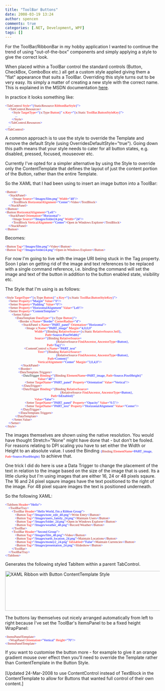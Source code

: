 ```yaml
---
title: "ToolBar Buttons"
date: 2008-03-19 13:24
author: spencen
comments: true
categories: [.NET, Development, WPF]
tags: []
---
```

<P>For the ToolBar/RibbonBar in my hobby application I wanted to continue the trend of using "out-of-the-box" components and simply applying a style to give the correct look.</P>
<P>When placed within a ToolBar control the standard controls (Button, CheckBox, ComboBox etc.) all get a custom style applied giving them a "flat" appearance that suits a ToolBar. Overriding this style turns out to be very easy. Its simply a matter of creating a new style with the correct name. This is explained in the MSDN documentation <A href="http://msdn2.microsoft.com/en-us/library/bb613577.aspx">here</A>.</P>
<P>In practice it looks something like:</P><PRE class=code><SPAN style="FONT-SIZE: 8pt; FONT-FAMILY: verdana"><SPAN style="COLOR: rgb(0,0,255)">&lt;</SPAN><SPAN style="COLOR: rgb(163,21,21)">TabControl</SPAN><SPAN style="COLOR: rgb(255,0,0)"> </SPAN><SPAN style="COLOR: rgb(255,0,0)">Style</SPAN><SPAN style="COLOR: rgb(0,0,255)">="{</SPAN><SPAN style="COLOR: rgb(163,21,21)">StaticResource</SPAN><SPAN style="COLOR: rgb(255,0,0)"> RibbonBarStyle</SPAN><SPAN style="COLOR: rgb(0,0,255)">}"&gt;<BR></SPAN><SPAN style="COLOR: rgb(0,0,255)">    &lt;</SPAN><SPAN style="COLOR: rgb(163,21,21)">TabControl.Resources</SPAN><SPAN style="COLOR: rgb(0,0,255)">&gt;<BR>        </SPAN><SPAN style="COLOR: rgb(0,0,255)">&lt;</SPAN><SPAN style="COLOR: rgb(163,21,21)">Style</SPAN><SPAN style="COLOR: rgb(255,0,0)"> TargetType</SPAN><SPAN style="COLOR: rgb(0,0,255)">="{</SPAN><SPAN style="COLOR: rgb(163,21,21)">x</SPAN><SPAN style="COLOR: rgb(0,0,255)">:</SPAN><SPAN style="COLOR: rgb(163,21,21)">Type</SPAN><SPAN style="COLOR: rgb(255,0,0)"> Button</SPAN><SPAN style="COLOR: rgb(0,0,255)">}"</SPAN><SPAN style="COLOR: rgb(255,0,0)"> x</SPAN><SPAN style="COLOR: rgb(0,0,255)">:</SPAN><SPAN style="COLOR: rgb(255,0,0)">Key</SPAN><SPAN style="COLOR: rgb(0,0,255)">="{</SPAN><SPAN style="COLOR: rgb(163,21,21)">x</SPAN><SPAN style="COLOR: rgb(0,0,255)">:</SPAN><SPAN style="COLOR: rgb(163,21,21)">Static</SPAN><SPAN style="COLOR: rgb(255,0,0)"> ToolBar</SPAN><SPAN style="COLOR: rgb(0,0,255)">.</SPAN><SPAN style="COLOR: rgb(255,0,0)">ButtonStyleKey</SPAN><SPAN style="COLOR: rgb(0,0,255)">}"&gt;<BR>            ... <BR>        </SPAN><SPAN style="COLOR: rgb(0,0,255)">&lt;/</SPAN><SPAN style="COLOR: rgb(163,21,21)">Style</SPAN><SPAN style="COLOR: rgb(0,0,255)">&gt;<BR>    </SPAN><SPAN style="COLOR: rgb(0,0,255)">&lt;/</SPAN><SPAN style="COLOR: rgb(163,21,21)">TabControl.Resources</SPAN><SPAN style="COLOR: rgb(0,0,255)">&gt;<BR>    ...<BR></SPAN><SPAN style="COLOR: rgb(0,0,255)">&lt;/</SPAN><SPAN style="COLOR: rgb(163,21,21)">TabControl</SPAN><SPAN style="COLOR: rgb(0,0,255)">&gt;</SPAN></SPAN></PRE>
<P>A common approach is to use the style to override the Template and remove the default Style (using OverridesDefaultStyle="true"). Going down this path means that your style needs to cater for all button states, e.g. disabled, pressed, focused, mouseover etc.</P>
<P>Currently I've opted for a simpler alternative by using the Style to override only the ContentTemplate that defines the layout of just the content portion of the Button, rather than the entire Template.</P>
<P>So the XAML that I had been using to insert an image button into a ToolBar:</P><PRE class=code><SPAN style="FONT-SIZE: 8pt; FONT-FAMILY: verdana"><SPAN style="COLOR: rgb(0,0,255)">&lt;</SPAN><SPAN style="COLOR: rgb(163,21,21)">Button</SPAN><SPAN style="COLOR: rgb(0,0,255)">&gt; <BR>&nbsp;&nbsp;&nbsp; </SPAN><SPAN style="COLOR: rgb(163,21,21)"></SPAN><SPAN style="COLOR: rgb(0,0,255)">&lt;</SPAN><SPAN style="COLOR: rgb(163,21,21)">StackPanel</SPAN><SPAN style="COLOR: rgb(0,0,255)">&gt; <BR>&nbsp;&nbsp;&nbsp;&nbsp;&nbsp;&nbsp;&nbsp; </SPAN><SPAN style="COLOR: rgb(0,0,255)">&lt;</SPAN><SPAN style="COLOR: rgb(163,21,21)">Image</SPAN><SPAN style="COLOR: rgb(255,0,0)"> Source</SPAN><SPAN style="COLOR: rgb(0,0,255)">="/Images/film.png"</SPAN><SPAN style="COLOR: rgb(255,0,0)"> Width</SPAN><SPAN style="COLOR: rgb(0,0,255)">="48"/&gt; <BR>&nbsp;&nbsp;&nbsp;&nbsp;&nbsp;&nbsp;&nbsp; </SPAN><SPAN style="COLOR: rgb(163,21,21)"></SPAN><SPAN style="COLOR: rgb(0,0,255)">&lt;</SPAN><SPAN style="COLOR: rgb(163,21,21)">TextBlock</SPAN><SPAN style="COLOR: rgb(255,0,0)"> HorizontalAlignment</SPAN><SPAN style="COLOR: rgb(0,0,255)">="Center"&gt;</SPAN><SPAN style="COLOR: rgb(163,21,21)">Video</SPAN><SPAN style="COLOR: rgb(0,0,255)">&lt;/</SPAN><SPAN style="COLOR: rgb(163,21,21)">TextBlock</SPAN><SPAN style="COLOR: rgb(0,0,255)">&gt; <BR>&nbsp;&nbsp;&nbsp; </SPAN><SPAN style="COLOR: rgb(163,21,21)"></SPAN><SPAN style="COLOR: rgb(0,0,255)">&lt;/</SPAN><SPAN style="COLOR: rgb(163,21,21)">StackPanel</SPAN><SPAN style="COLOR: rgb(0,0,255)">&gt; <BR></SPAN><SPAN style="COLOR: rgb(0,0,255)">&lt;/</SPAN><SPAN style="COLOR: rgb(163,21,21)">Button</SPAN><SPAN style="COLOR: rgb(0,0,255)">&gt;<BR></SPAN><SPAN style="COLOR: rgb(0,0,255)">&lt;</SPAN><SPAN style="COLOR: rgb(163,21,21)">Button</SPAN><SPAN style="COLOR: rgb(255,0,0)"> HorizontalAlignment</SPAN><SPAN style="COLOR: rgb(0,0,255)">="Left"</SPAN><SPAN style="COLOR: rgb(0,0,255)">&gt; <BR>&nbsp;&nbsp;&nbsp; </SPAN><SPAN style="COLOR: rgb(163,21,21)"></SPAN><SPAN style="COLOR: rgb(0,0,255)">&lt;</SPAN><SPAN style="COLOR: rgb(163,21,21)">StackPanel</SPAN><SPAN style="COLOR: rgb(255,0,0)"> Orientation</SPAN><SPAN style="COLOR: rgb(0,0,255)">="Horizontal"&gt; <BR>&nbsp;&nbsp;&nbsp;&nbsp;&nbsp;&nbsp;&nbsp; </SPAN><SPAN style="COLOR: rgb(163,21,21)"></SPAN><SPAN style="COLOR: rgb(0,0,255)">&lt;</SPAN><SPAN style="COLOR: rgb(163,21,21)">Image</SPAN><SPAN style="COLOR: rgb(255,0,0)"> Source</SPAN><SPAN style="COLOR: rgb(0,0,255)">="/Images/folder24.png"</SPAN><SPAN style="COLOR: rgb(255,0,0)"> Width</SPAN><SPAN style="COLOR: rgb(0,0,255)">="24"/&gt; <BR>&nbsp;&nbsp;&nbsp;&nbsp;&nbsp;&nbsp;&nbsp; </SPAN><SPAN style="COLOR: rgb(163,21,21)"></SPAN><SPAN style="COLOR: rgb(0,0,255)">&lt;</SPAN><SPAN style="COLOR: rgb(163,21,21)">TextBlock</SPAN><SPAN style="COLOR: rgb(255,0,0)"> VerticalAlignment</SPAN><SPAN style="COLOR: rgb(0,0,255)">="Center"&gt;</SPAN><SPAN style="COLOR: rgb(163,21,21)">Open in Windows Explorer</SPAN><SPAN style="COLOR: rgb(0,0,255)">&lt;/</SPAN><SPAN style="COLOR: rgb(163,21,21)">TextBlock</SPAN><SPAN style="COLOR: rgb(0,0,255)">&gt; <BR>&nbsp;&nbsp;&nbsp; </SPAN><SPAN style="COLOR: rgb(163,21,21)"></SPAN><SPAN style="COLOR: rgb(0,0,255)">&lt;/</SPAN><SPAN style="COLOR: rgb(163,21,21)">StackPanel</SPAN><SPAN style="COLOR: rgb(0,0,255)">&gt; <BR></SPAN><SPAN style="COLOR: rgb(0,0,255)">&lt;/</SPAN><SPAN style="COLOR: rgb(163,21,21)">Button</SPAN><SPAN style="COLOR: rgb(0,0,255)">&gt;</SPAN></SPAN></PRE>
<P>Becomes:</P><PRE class=code><SPAN style="FONT-SIZE: 8pt; FONT-FAMILY: verdana"><SPAN style="COLOR: rgb(0,0,255)">&lt;</SPAN><SPAN style="COLOR: rgb(163,21,21)">Button</SPAN><SPAN style="COLOR: rgb(255,0,0)"> </SPAN><SPAN style="COLOR: rgb(255,0,0)">Tag</SPAN><SPAN style="COLOR: rgb(0,0,255)">="/Images/film.png"&gt;</SPAN><SPAN style="COLOR: rgb(163,21,21)">Video</SPAN><SPAN style="COLOR: rgb(0,0,255)">&lt;/</SPAN><SPAN style="COLOR: rgb(163,21,21)">Button</SPAN><SPAN style="COLOR: rgb(0,0,255)">&gt;</SPAN><SPAN style="COLOR: rgb(0,0,255)"><BR>&lt;</SPAN><SPAN style="COLOR: rgb(163,21,21)">Button</SPAN><SPAN style="COLOR: rgb(255,0,0)"> Tag</SPAN><SPAN style="COLOR: rgb(0,0,255)">="/Images/folder24.png"&gt;</SPAN><SPAN style="COLOR: rgb(163,21,21)">Open in Windows Explorer</SPAN><SPAN style="COLOR: rgb(0,0,255)">&lt;/</SPAN><SPAN style="COLOR: rgb(163,21,21)">Button</SPAN><SPAN style="COLOR: rgb(0,0,255)">&gt; </SPAN></SPAN></PRE>
<P>For now I'm going to live with the image URI being stuck in the Tag property. Soon I plan on getting rid of the image and text references to be replaced with a single command reference, i.e. binding the command will set the image and text of the button in addition to the button enabled state, visibility etc.</P>
<P>The Style that I'm using is as follows:</P><PRE class=code><SPAN style="FONT-SIZE: 8pt; FONT-FAMILY: verdana"><SPAN style="COLOR: rgb(0,0,255)">&lt;</SPAN><SPAN style="COLOR: rgb(163,21,21)">Style</SPAN><SPAN style="COLOR: rgb(255,0,0)"> TargetType</SPAN><SPAN style="COLOR: rgb(0,0,255)">="{</SPAN><SPAN style="COLOR: rgb(163,21,21)">x</SPAN><SPAN style="COLOR: rgb(0,0,255)">:</SPAN><SPAN style="COLOR: rgb(163,21,21)">Type</SPAN><SPAN style="COLOR: rgb(255,0,0)"> Button</SPAN><SPAN style="COLOR: rgb(0,0,255)">}"</SPAN><SPAN style="COLOR: rgb(255,0,0)"> x</SPAN><SPAN style="COLOR: rgb(0,0,255)">:</SPAN><SPAN style="COLOR: rgb(255,0,0)">Key</SPAN><SPAN style="COLOR: rgb(0,0,255)">="{</SPAN><SPAN style="COLOR: rgb(163,21,21)">x</SPAN><SPAN style="COLOR: rgb(0,0,255)">:</SPAN><SPAN style="COLOR: rgb(163,21,21)">Static</SPAN><SPAN style="COLOR: rgb(255,0,0)"> ToolBar</SPAN><SPAN style="COLOR: rgb(0,0,255)">.</SPAN><SPAN style="COLOR: rgb(255,0,0)">ButtonStyleKey</SPAN><SPAN style="COLOR: rgb(0,0,255)">}"&gt; <BR>    </SPAN><SPAN style="COLOR: rgb(163,21,21)"></SPAN><SPAN style="COLOR: rgb(0,0,255)">&lt;</SPAN><SPAN style="COLOR: rgb(163,21,21)">Setter</SPAN><SPAN style="COLOR: rgb(255,0,0)"> Property</SPAN><SPAN style="COLOR: rgb(0,0,255)">="Margin"</SPAN><SPAN style="COLOR: rgb(255,0,0)"> Value</SPAN><SPAN style="COLOR: rgb(0,0,255)">="0"/&gt; <BR>    </SPAN><SPAN style="COLOR: rgb(163,21,21)"></SPAN><SPAN style="COLOR: rgb(0,0,255)">&lt;</SPAN><SPAN style="COLOR: rgb(163,21,21)">Setter</SPAN><SPAN style="COLOR: rgb(255,0,0)"> Property</SPAN><SPAN style="COLOR: rgb(0,0,255)">="Padding"</SPAN><SPAN style="COLOR: rgb(255,0,0)"> Value</SPAN><SPAN style="COLOR: rgb(0,0,255)">="0"/&gt; <BR>    </SPAN><SPAN style="COLOR: rgb(163,21,21)"></SPAN><SPAN style="COLOR: rgb(0,0,255)">&lt;</SPAN><SPAN style="COLOR: rgb(163,21,21)">Setter</SPAN><SPAN style="COLOR: rgb(255,0,0)"> Property</SPAN><SPAN style="COLOR: rgb(0,0,255)">="HorizontalAlignment"</SPAN><SPAN style="COLOR: rgb(255,0,0)"> Value</SPAN><SPAN style="COLOR: rgb(0,0,255)">="Left"/&gt; <BR>    </SPAN><SPAN style="COLOR: rgb(163,21,21)"></SPAN><SPAN style="COLOR: rgb(0,0,255)">&lt;</SPAN><SPAN style="COLOR: rgb(163,21,21)">Setter</SPAN><SPAN style="COLOR: rgb(255,0,0)"> Property</SPAN><SPAN style="COLOR: rgb(0,0,255)">="ContentTemplate"&gt; <BR>        </SPAN><SPAN style="COLOR: rgb(163,21,21)"></SPAN><SPAN style="COLOR: rgb(0,0,255)">&lt;</SPAN><SPAN style="COLOR: rgb(163,21,21)">Setter.Value</SPAN><SPAN style="COLOR: rgb(0,0,255)">&gt; <BR>            </SPAN><SPAN style="COLOR: rgb(163,21,21)"></SPAN><SPAN style="COLOR: rgb(0,0,255)">&lt;</SPAN><SPAN style="COLOR: rgb(163,21,21)">DataTemplate</SPAN><SPAN style="COLOR: rgb(255,0,0)"> DataType</SPAN><SPAN style="COLOR: rgb(0,0,255)">="{</SPAN><SPAN style="COLOR: rgb(163,21,21)">x</SPAN><SPAN style="COLOR: rgb(0,0,255)">:</SPAN><SPAN style="COLOR: rgb(163,21,21)">Type</SPAN><SPAN style="COLOR: rgb(255,0,0)"> Button</SPAN><SPAN style="COLOR: rgb(0,0,255)">}"&gt; <BR>                </SPAN><SPAN style="COLOR: rgb(163,21,21)"></SPAN><SPAN style="COLOR: rgb(0,0,255)">&lt;</SPAN><SPAN style="COLOR: rgb(163,21,21)">Border</SPAN><SPAN style="COLOR: rgb(255,0,0)"> x</SPAN><SPAN style="COLOR: rgb(0,0,255)">:</SPAN><SPAN style="COLOR: rgb(255,0,0)">Name</SPAN><SPAN style="COLOR: rgb(0,0,255)">="Border"</SPAN><SPAN style="COLOR: rgb(255,0,0)"> CornerRadius</SPAN><SPAN style="COLOR: rgb(0,0,255)">="4"&gt; <BR>                    </SPAN><SPAN style="COLOR: rgb(163,21,21)"></SPAN><SPAN style="COLOR: rgb(0,0,255)">&lt;</SPAN><SPAN style="COLOR: rgb(163,21,21)">StackPanel</SPAN><SPAN style="COLOR: rgb(255,0,0)"> x</SPAN><SPAN style="COLOR: rgb(0,0,255)">:</SPAN><SPAN style="COLOR: rgb(255,0,0)">Name</SPAN><SPAN style="COLOR: rgb(0,0,255)">="PART_panel"</SPAN><SPAN style="COLOR: rgb(255,0,0)"> Orientation</SPAN><SPAN style="COLOR: rgb(0,0,255)">="Horizontal"&gt; <BR>                        </SPAN><SPAN style="COLOR: rgb(163,21,21)"></SPAN><SPAN style="COLOR: rgb(0,0,255)">&lt;</SPAN><SPAN style="COLOR: rgb(163,21,21)">Image</SPAN><SPAN style="COLOR: rgb(255,0,0)"> x</SPAN><SPAN style="COLOR: rgb(0,0,255)">:</SPAN><SPAN style="COLOR: rgb(255,0,0)">Name</SPAN><SPAN style="COLOR: rgb(0,0,255)">="PART_image" <SPAN style="COLOR: rgb(255,0,0)">Margin</SPAN><SPAN style="COLOR: rgb(0,0,255)">="4,0,0,0"</SPAN><SPAN style="COLOR: rgb(255,0,0)"> </SPAN><BR></SPAN><SPAN style="COLOR: rgb(255,0,0)">                                    Width</SPAN><SPAN style="COLOR: rgb(0,0,255)">="{</SPAN><SPAN style="COLOR: rgb(163,21,21)">Binding</SPAN><SPAN style="COLOR: rgb(255,0,0)"> RelativeSource</SPAN><SPAN style="COLOR: rgb(0,0,255)">={</SPAN><SPAN style="COLOR: rgb(163,21,21)">x</SPAN><SPAN style="COLOR: rgb(0,0,255)">:</SPAN><SPAN style="COLOR: rgb(163,21,21)">Static</SPAN><SPAN style="COLOR: rgb(255,0,0)"> RelativeSource</SPAN><SPAN style="COLOR: rgb(0,0,255)">.</SPAN><SPAN style="COLOR: rgb(255,0,0)">Self</SPAN><SPAN style="COLOR: rgb(0,0,255)">},</SPAN><SPAN style="COLOR: rgb(255,0,0)"> <BR>                                                 Path</SPAN><SPAN style="COLOR: rgb(0,0,255)">=Source.PixelWidth}"</SPAN><SPAN style="COLOR: rgb(255,0,0)"> </SPAN><SPAN style="COLOR: rgb(255,0,0)"><BR>                                    Source</SPAN><SPAN style="COLOR: rgb(0,0,255)">="{</SPAN><SPAN style="COLOR: rgb(163,21,21)">Binding</SPAN><SPAN style="COLOR: rgb(255,0,0)"> RelativeSource</SPAN><SPAN style="COLOR: rgb(0,0,255)">=<BR>                                                              {</SPAN><SPAN style="COLOR: rgb(163,21,21)">RelativeSource</SPAN><SPAN style="COLOR: rgb(255,0,0)"> FindAncestor</SPAN><SPAN style="COLOR: rgb(0,0,255)">,</SPAN><SPAN style="COLOR: rgb(255,0,0)"> AncestorType</SPAN><SPAN style="COLOR: rgb(0,0,255)">=Button},</SPAN><SPAN style="COLOR: rgb(255,0,0)"> <BR>                                                   Path</SPAN><SPAN style="COLOR: rgb(0,0,255)">=Tag}"/&gt; <BR>                       </SPAN><SPAN style="COLOR: rgb(163,21,21)"></SPAN><SPAN style="COLOR: rgb(0,0,255)">&lt;</SPAN><SPAN style="COLOR: rgb(163,21,21)">ContentControl <SPAN style="COLOR: rgb(255,0,0)">x</SPAN><SPAN style="COLOR: rgb(0,0,255)">:</SPAN><SPAN style="COLOR: rgb(255,0,0)">Name</SPAN><SPAN style="COLOR: rgb(0,0,255)">="PART_text"</SPAN></SPAN><SPAN style="COLOR: rgb(255,0,0)"> <BR>                                        Text</SPAN><SPAN style="COLOR: rgb(0,0,255)">="{</SPAN><SPAN style="COLOR: rgb(163,21,21)">Binding</SPAN><SPAN style="COLOR: rgb(255,0,0)"> RelativeSource</SPAN><SPAN style="COLOR: rgb(0,0,255)">=<BR>                                                              {</SPAN><SPAN style="COLOR: rgb(163,21,21)">RelativeSource</SPAN><SPAN style="COLOR: rgb(255,0,0)"> FindAncestor</SPAN><SPAN style="COLOR: rgb(0,0,255)">,</SPAN><SPAN style="COLOR: rgb(255,0,0)"> AncestorType</SPAN><SPAN style="COLOR: rgb(0,0,255)">=Button},</SPAN><SPAN style="COLOR: rgb(255,0,0)"> <BR>                                                    Path</SPAN><SPAN style="COLOR: rgb(0,0,255)">=Content}"</SPAN><SPAN style="COLOR: rgb(255,0,0)"> <BR>                                        VerticalAlignment</SPAN><SPAN style="COLOR: rgb(0,0,255)">="Center"</SPAN><SPAN style="COLOR: rgb(255,0,0)"> Margin</SPAN><SPAN style="COLOR: rgb(0,0,255)">="3,0,4,0"/&gt; <BR></SPAN></SPAN><SPAN style="FONT-SIZE: 8pt; FONT-FAMILY: verdana"><SPAN style="COLOR: rgb(0,0,255)">                   </SPAN><SPAN style="COLOR: rgb(163,21,21)"></SPAN><SPAN style="COLOR: rgb(0,0,255)">&lt;/</SPAN><SPAN style="COLOR: rgb(163,21,21)">StackPanel</SPAN><SPAN style="COLOR: rgb(0,0,255)">&gt; <BR>                </SPAN><SPAN style="COLOR: rgb(163,21,21)"></SPAN><SPAN style="COLOR: rgb(0,0,255)">&lt;/</SPAN><SPAN style="COLOR: rgb(163,21,21)">Border</SPAN><SPAN style="COLOR: rgb(0,0,255)">&gt; <BR>                </SPAN><SPAN style="COLOR: rgb(163,21,21)"></SPAN><SPAN style="COLOR: rgb(0,0,255)">&lt;</SPAN><SPAN style="COLOR: rgb(163,21,21)">DataTemplate.Triggers</SPAN><SPAN style="COLOR: rgb(0,0,255)">&gt; <BR>                    </SPAN><SPAN style="COLOR: rgb(163,21,21)"></SPAN><SPAN style="COLOR: rgb(0,0,255)">&lt;</SPAN><SPAN sty
le="COLOR: rgb(163,21,21)">DataTrigger</SPAN><SPAN style="COLOR: rgb(255,0,0)"> Binding</SPAN><SPAN style="COLOR: rgb(0,0,255)">="{</SPAN><SPAN style="COLOR: rgb(163,21,21)">Binding</SPAN><SPAN style="COLOR: rgb(255,0,0)"> ElementName</SPAN><SPAN style="COLOR: rgb(0,0,255)">=PART_image,</SPAN><SPAN style="COLOR: rgb(255,0,0)"> Path</SPAN><SPAN style="COLOR: rgb(0,0,255)">=Source.PixelHeight}"</SPAN><SPAN style="COLOR: rgb(255,0,0)"> <BR>                                        Value</SPAN><SPAN style="COLOR: rgb(0,0,255)">="48"&gt; <BR>                        </SPAN><SPAN style="COLOR: rgb(163,21,21)"></SPAN><SPAN style="COLOR: rgb(0,0,255)">&lt;</SPAN><SPAN style="COLOR: rgb(163,21,21)">Setter</SPAN><SPAN style="COLOR: rgb(255,0,0)"> TargetName</SPAN><SPAN style="COLOR: rgb(0,0,255)">="PART_panel"</SPAN><SPAN style="COLOR: rgb(255,0,0)"> Property</SPAN><SPAN style="COLOR: rgb(0,0,255)">="Orientation"</SPAN><SPAN style="COLOR: rgb(255,0,0)"> Value</SPAN><SPAN style="COLOR: rgb(0,0,255)">="Vertical"/&gt; <BR>                    </SPAN><SPAN style="COLOR: rgb(0,0,255)">&lt;/</SPAN><SPAN style="COLOR: rgb(163,21,21)">DataTrigger</SPAN><SPAN style="COLOR: rgb(0,0,255)">&gt; <BR>                    </SPAN><SPAN style="COLOR: rgb(163,21,21)"></SPAN><SPAN style="COLOR: rgb(0,0,255)">&lt;</SPAN><SPAN style="COLOR: rgb(163,21,21)">DataTrigger</SPAN><SPAN style="COLOR: rgb(255,0,0)"> Binding</SPAN><SPAN style="COLOR: rgb(0,0,255)">="{</SPAN><SPAN style="COLOR: rgb(163,21,21)">Binding</SPAN><SPAN style="COLOR: rgb(255,0,0)"> RelativeSource</SPAN><SPAN style="COLOR: rgb(0,0,255)">=<BR>                                                                   {</SPAN><SPAN style="COLOR: rgb(163,21,21)">RelativeSource</SPAN><SPAN style="COLOR: rgb(255,0,0)"> FindAncestor</SPAN><SPAN style="COLOR: rgb(0,0,255)">,</SPAN><SPAN style="COLOR: rgb(255,0,0)"> AncestorType</SPAN><SPAN style="COLOR: rgb(0,0,255)">=Button},</SPAN><SPAN style="COLOR: rgb(255,0,0)"> <BR>                                                        Path</SPAN><SPAN style="COLOR: rgb(0,0,255)">=IsEnabled}"</SPAN><SPAN style="COLOR: rgb(255,0,0)"> <BR>                                    Value</SPAN><SPAN style="COLOR: rgb(0,0,255)">="false"&gt; <BR>                        </SPAN><SPAN style="COLOR: rgb(163,21,21)"></SPAN><SPAN style="COLOR: rgb(0,0,255)">&lt;</SPAN><SPAN style="COLOR: rgb(163,21,21)">Setter</SPAN><SPAN style="COLOR: rgb(255,0,0)"> TargetName</SPAN><SPAN style="COLOR: rgb(0,0,255)">="PART_panel"</SPAN><SPAN style="COLOR: rgb(255,0,0)"> Property</SPAN><SPAN style="COLOR: rgb(0,0,255)">="Opacity"</SPAN><SPAN style="COLOR: rgb(255,0,0)"> Value</SPAN><SPAN style="COLOR: rgb(0,0,255)">="0.5"/&gt;<BR></SPAN><SPAN style="COLOR: rgb(0,0,255)">                        &lt;</SPAN><SPAN style="COLOR: rgb(163,21,21)">Setter</SPAN><SPAN style="COLOR: rgb(255,0,0)"> TargetName</SPAN><SPAN style="COLOR: rgb(0,0,255)">="PART_text"</SPAN><SPAN style="COLOR: rgb(255,0,0)"> Property</SPAN><SPAN style="COLOR: rgb(0,0,255)">="HorizontalAlignment"</SPAN><SPAN style="COLOR: rgb(255,0,0)"> Value</SPAN><SPAN style="COLOR: rgb(0,0,255)">="Center"/&gt;<BR></SPAN><SPAN style="COLOR: rgb(0,0,255)">                   &lt;/</SPAN><SPAN style="COLOR: rgb(163,21,21)">DataTrigger</SPAN><SPAN style="COLOR: rgb(0,0,255)">&gt; <BR>                </SPAN><SPAN style="COLOR: rgb(163,21,21)"></SPAN><SPAN style="COLOR: rgb(0,0,255)">&lt;/</SPAN><SPAN style="COLOR: rgb(163,21,21)">DataTemplate.Triggers</SPAN><SPAN style="COLOR: rgb(0,0,255)">&gt; <BR>            </SPAN><SPAN style="COLOR: rgb(163,21,21)"></SPAN><SPAN style="COLOR: rgb(0,0,255)">&lt;/</SPAN><SPAN style="COLOR: rgb(163,21,21)">DataTemplate</SPAN><SPAN style="COLOR: rgb(0,0,255)">&gt; <BR>        </SPAN><SPAN style="COLOR: rgb(163,21,21)"></SPAN><SPAN style="COLOR: rgb(0,0,255)">&lt;/</SPAN><SPAN style="COLOR: rgb(163,21,21)">Setter.Value</SPAN><SPAN style="COLOR: rgb(0,0,255)">&gt; <BR>    </SPAN><SPAN style="COLOR: rgb(163,21,21)"></SPAN><SPAN style="COLOR: rgb(0,0,255)">&lt;/</SPAN><SPAN style="COLOR: rgb(163,21,21)">Setter</SPAN><SPAN style="COLOR: rgb(0,0,255)">&gt; <BR></SPAN><SPAN style="COLOR: rgb(0,0,255)">&lt;/</SPAN><SPAN style="COLOR: rgb(163,21,21)">Style</SPAN><SPAN style="COLOR: rgb(0,0,255)">&gt;</SPAN></SPAN></PRE>
<P>The images themselves are shown using the native resolution. You would have thought Stretch="None" might have done that - but don't be fooled. For reasons relating to DPI scaling you have to set either the Width or Height to an absolute value. I used the Binding <SPAN style="FONT-SIZE: 8pt; FONT-FAMILY: verdana"><SPAN style="COLOR: rgb(0,0,255)">{</SPAN><SPAN style="COLOR: rgb(163,21,21)">Binding</SPAN><SPAN style="COLOR: rgb(255,0,0)"> ElementName</SPAN><SPAN style="COLOR: rgb(0,0,255)">=PART_image,</SPAN><SPAN style="COLOR: rgb(255,0,0)"> Path</SPAN><SPAN style="COLOR: rgb(0,0,255)">=Source.PixelHeight}</SPAN></SPAN> to achieve that.</P>
<P>One trick I did do here is use a Data Trigger to change the placement of the text in relation to the image based on the size of the image that is used. Its a little clunky but I'm using images that are either 16, 24 or 48 pixels sqaure. The 16 and 24 pixel sqaure images have the text positioned to the right of the image. For 48 pixel square images the text is positioned underneath.</P>
<P>So the following XAML:</P><PRE class=code><SPAN style="FONT-SIZE: 8pt; FONT-FAMILY: verdana"><SPAN style="COLOR: rgb(0,0,255)">&lt;</SPAN><SPAN style="COLOR: rgb(163,21,21)">TabItem</SPAN><SPAN style="COLOR: rgb(255,0,0)"> Header</SPAN><SPAN style="COLOR: rgb(0,0,255)">="Hello"&gt; <BR>    </SPAN><SPAN style="COLOR: rgb(163,21,21)"></SPAN><SPAN style="COLOR: rgb(0,0,255)">&lt;</SPAN><SPAN style="COLOR: rgb(163,21,21)">ToolBarTray</SPAN><SPAN style="COLOR: rgb(0,0,255)">&gt; <BR>        </SPAN><SPAN style="COLOR: rgb(163,21,21)"></SPAN><SPAN style="COLOR: rgb(0,0,255)">&lt;</SPAN><SPAN style="COLOR: rgb(163,21,21)">ToolBar</SPAN><SPAN style="COLOR: rgb(255,0,0)"> Header</SPAN><SPAN style="COLOR: rgb(0,0,255)">="Hello World, I'm a Ribbon Group"&gt; <BR>            </SPAN><SPAN style="COLOR: rgb(163,21,21)"></SPAN><SPAN style="COLOR: rgb(0,0,255)">&lt;</SPAN><SPAN style="COLOR: rgb(163,21,21)">Button</SPAN><SPAN style="COLOR: rgb(255,0,0)"> </SPAN><SPAN style="COLOR: rgb(255,0,0)">Tag</SPAN><SPAN style="COLOR: rgb(0,0,255)">="/Images/note_edit_48.png"&gt;</SPAN><SPAN style="COLOR: rgb(163,21,21)">Write Entry</SPAN><SPAN style="COLOR: rgb(0,0,255)">&lt;/</SPAN><SPAN style="COLOR: rgb(163,21,21)">Button</SPAN><SPAN style="COLOR: rgb(0,0,255)">&gt; <BR>            </SPAN><SPAN style="COLOR: rgb(163,21,21)"></SPAN><SPAN style="COLOR: rgb(0,0,255)">&lt;</SPAN><SPAN style="COLOR: rgb(163,21,21)">Button</SPAN><SPAN style="COLOR: rgb(255,0,0)"> </SPAN><SPAN style="COLOR: rgb(255,0,0)">Tag</SPAN><SPAN style="COLOR: rgb(0,0,255)">="/Images/users_family_24.png"&gt;</SPAN><SPAN style="COLOR: rgb(163,21,21)">Maintain Users</SPAN><SPAN style="COLOR: rgb(0,0,255)">&lt;/</SPAN><SPAN style="COLOR: rgb(163,21,21)">Button</SPAN><SPAN style="COLOR: rgb(0,0,255)">&gt; <BR>            </SPAN><SPAN style="COLOR: rgb(163,21,21)"></SPAN><SPAN style="COLOR: rgb(0,0,255)">&lt;</SPAN><SPAN style="COLOR: rgb(163,21,21)">Button</SPAN><SPAN style="COLOR: rgb(255,0,0)"> </SPAN><SPAN style="COLOR: rgb(255,0,0)">Tag</SPAN><SPAN style="COLOR: rgb(0,0,255)">="/Images/folder_24.png"&gt;</SPAN><SPAN style="COLOR: rgb(163,21,21)">Open in Windows Explorer</SPAN><SPAN style="COLOR: rgb(0,0,255)">&lt;/</SPAN><SPAN style="COLOR: rgb(163,21,21)">Button</SPAN><SPAN style="COLOR: rgb(0,0,255)">&gt; <BR>            </SPAN><SPAN style="COLOR: rgb(163,21,21)"></SPAN><SPAN style="COLOR: rgb(0,0,255)">&lt;</SPAN><SPAN style="COLOR: rgb(163,21,21)">Button</SPAN><SPAN style="COLOR: rgb(255,0,0)"> </SPAN><SPAN style="COLOR: rgb(255,0,0)">Tag</SPAN><SPAN style="COLOR: rgb(0,0,255)">="/Images/weather_48.png"&gt;</SPAN><SPAN style="COLOR: rgb(163,21,21)">Record Weather</SPAN><SPAN style="COLOR: rgb(0,0,255)">&lt;/</SPAN><SPAN style="COLOR: rgb(163,21,21)">Button</SPAN><SPAN style="COLOR: rgb(0,0,255)">&gt; <BR>        </SPAN><SPAN style="COLOR: rgb(163,21,21)"></SPAN><SPAN style="COLOR: rgb(0,0,255)">&lt;/</SPAN><SPAN style="COLOR: rgb(163,21,21)">ToolBar</SPAN><SPAN style="COLOR: rgb(0,0,255)">&gt; <BR>        </SPAN><SPAN style="COLOR: rgb(163,21,21)"></SPAN><SPAN style="COLOR: rgb(0,0,255)">&lt;</SPAN><SPAN style="COLOR: rgb(163,21,21)">ToolBar</SPAN><SPAN style="COLOR: rgb(255,0,0)"> Header</SPAN><SPAN style="COLOR: rgb(0,0,255)">="Second Group"&gt; <BR>            </SPAN><SPAN style="COLOR: rgb(163,21,21)"></SPAN><SPAN style="COLOR: rgb(0,0,255)">&lt;</SPAN><SPAN style="COLOR: rgb(163,21,21)">Button</SPAN><SPAN style="COLOR: rgb(255,0,0)"> </SPAN><SPAN style="COLOR: rgb(255,0,0)">Tag</SPAN><SPAN style="COLOR: rgb(0,0,255)">="/Images/film_48.png"&gt;</SPAN><SPAN style="COLOR: rgb(163,21,21)">Video</SPAN><SPAN style="COLOR: rgb(0,0,255)">&lt;/</SPAN><SPAN style="COLOR: rgb(163,21,21)">Button</SPAN><SPAN style="COLOR: rgb(0,0,255)">&gt; <BR>            </SPAN><SPAN style="COLOR: rgb(163,21,21)"></SPAN><SPAN style="COLOR: rgb(0,0,255)">&lt;</SPAN><SPAN style="COLOR: rgb(163,21,21)">Button</SPAN><SPAN style="COLOR: rgb(255,0,0)"> </SPAN><SPAN style="COLOR: rgb(255,0,0)">Tag</SPAN><SPAN style="COLOR: rgb(0,0,255)">="/Images/earth_location_24.png"&gt;</SPAN><SPAN style="COLOR: rgb(163,21,21)">Maintain Locations</SPAN><SPAN style="COLOR: rgb(0,0,255)">&lt;/</SPAN><SPAN style="COLOR: rgb(163,21,21)">Button</SPAN><SPAN style="COLOR: rgb(0,0,255)">&gt; <BR>            </SPAN><SPAN style="COLOR: rgb(163,21,21)"></SPAN><SPAN style="COLOR: rgb(0,0,255)">&lt;</SPAN><SPAN style="COLOR: rgb(163,21,21)">Button</SPAN><SPAN style="COLOR: rgb(255,0,0)"> </SPAN><SPAN style="COLOR: rgb(255,0,0)">Tag</SPAN><SPAN style="COLOR: rgb(0,0,255)">="/Images/money2_24.png"</SPAN><SPAN style="COLOR: rgb(255,0,0)"> IsEnabled</SPAN><SPAN style="COLOR: rgb(0,0,255)">="False"&gt;</SPAN><SPAN style="COLOR: rgb(163,21,21)">Maintain Currencies</SPAN><SPAN style="COLOR: rgb(0,0,255)">&lt;/</SPAN><SPAN style="COLOR: rgb(163,21,21)">Button</SPAN><SPAN style="COLOR: rgb(0,0,255)">&gt; <BR>            </SPAN><SPAN style="COLOR: rgb(163,21,21)"></SPAN><SPAN style="COLOR: rgb(0,0,255)">&lt;</SPAN><SPAN style="COLOR: rgb(163,21,21)">Button</SPAN><SPAN style="COLOR: rgb(255,0,0)"> </SPAN><SPAN style="COLOR: rgb(255,0,0)">Tag</SPAN><SPAN style="COLOR: rgb(0,0,255)">="/Images/presentation_24.png"&gt;</SPAN><SPAN style="COLOR: rgb(163,21,21)">Slideshow</SPAN><SPAN style="COLOR: rgb(0,0,255)">&lt;/</SPAN><SPAN style="COLOR: rgb(163,21,21)">Button</SPAN><SPAN style="COLOR: rgb(0,0,255)">&gt; <BR>        </SPAN><SPAN style="COLOR: rgb(163,21,21)"></SPAN><SPAN style="COLOR: rgb(0,0,255)">&lt;/</SPAN><SPAN style="COLOR: rgb(163,21,21)">ToolBar</SPAN><SPAN style="COLOR: rgb(0,0,255)">&gt; <BR>    </SPAN><SPAN style="COLOR: rgb(163,21,21)"></SPAN><SPAN style="COLOR: rgb(0,0,255)">&lt;/</SPAN><SPAN style="COLOR: rgb(163,21,21)">ToolBarTray</SPAN><SPAN style="COLOR: rgb(0,0,255)">&gt; <BR>&lt;/</SPAN><SPAN style="COLOR: rgb(163,21,21)">TabItem</SPAN><SPAN style="COLOR: rgb(0,0,255)">&gt;</SPAN></SPAN></PRE>
<P>Generates the following styled TabItem within a parent TabControl.</P>
<P><IMG style="BORDER-TOP-WIDTH: 0px; BORDER-LEFT-WIDTH: 0px; BORDER-BOTTOM-WIDTH: 0px; BORDER-RIGHT-WIDTH: 0px" height=129 alt="XAML Ribbon with Button ContentTemplate Style" src="/images/XAML%20Ribbon%20with%20Button%20ContentTemplate%20Style_1.png" width=638 border=0> </P>
<P>The buttons lay themselves out nicely arranged automatically from left to right because I've set the ToolBar's ItemsPanel to be a fixed height WrapPanel:</P><PRE class=code><SPAN style="FONT-SIZE: 8pt; FONT-FAMILY: verdana"><SPAN style="COLOR: rgb(0,0,255)">&lt;</SPAN><SPAN style="COLOR: rgb(163,21,21)">ItemsPanelTemplate</SPAN><SPAN style="COLOR: rgb(0,0,255)">&gt; <BR>    </SPAN><SPAN style="COLOR: rgb(163,21,21)"></SPAN><SPAN style="COLOR: rgb(0,0,255)">&lt;</SPAN><SPAN style="COLOR: rgb(163,21,21)">WrapPanel</SPAN><SPAN style="COLOR: rgb(255,0,0)"> Orientation</SPAN><SPAN style="COLOR: rgb(0,0,255)">="Vertical"</SPAN><SPAN style="COLOR: rgb(255,0,0)"> Height</SPAN><SPAN style="COLOR: rgb(0,0,255)">="70"/&gt; <BR></SPAN><SPAN style="COLOR: rgb(0,0,255)">&lt;/</SPAN><SPAN style="COLOR: rgb(163,21,21)">ItemsPanelTemplate</SPAN><SPAN style="COLOR: rgb(0,0,255)">&gt;</SPAN></SPAN></PRE>
<P>If you want to customise the button more - for example to give it an orange gradient mouse over effect then you'll need to override the Template rather than ContentTemplate in the Button Style.<BR><BR>[Updated 24-Mar-2008 to use ContentControl instead of TextBlock in the ContentTemplate to allow for Buttons that wanted full control of their own content.]</P>

